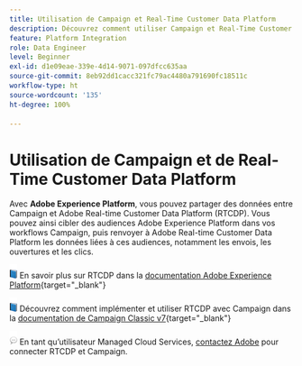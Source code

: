```yaml
---
title: Utilisation de Campaign et Real-Time Customer Data Platform
description: Découvrez comment utiliser Campaign et Real-Time Customer Data Platform
feature: Platform Integration
role: Data Engineer
level: Beginner
exl-id: d1e09eae-339e-4d14-9071-097dfcc635aa
source-git-commit: 8eb92dd1cacc321fc79ac4480a791690fc18511c
workflow-type: ht
source-wordcount: '135'
ht-degree: 100%

---
```


# Utilisation de Campaign et de Real-Time Customer Data Platform

Avec **Adobe Experience Platform**, vous pouvez partager des données entre Campaign et Adobe Real-time Customer Data Platform (RTCDP). Vous pouvez ainsi cibler des audiences Adobe Experience Platform dans vos workflows Campaign, puis renvoyer à Adobe Real-time Customer Data Platform les données liées à ces audiences, notamment les envois, les ouvertures et les clics.

![](../assets/do-not-localize/book.png) En savoir plus sur RTCDP dans la [documentation Adobe Experience Platform](https://experienceleague.adobe.com/docs/experience-platform/rtcdp/overview.html?lang=fr){target=&quot;_blank&quot;}

![](../assets/do-not-localize/book.png) Découvrez comment implémenter et utiliser RTCDP avec Campaign dans la [documentation de Campaign Classic v7](https://experienceleague.adobe.com/docs/campaign-classic/using/integrating-with-adobe-experience-cloud/aep-sources-destinations/get-started-sources-destinations.html?lang=fr#integrating-with-adobe-experience-cloud){target=&quot;_blank&quot;}

![](../assets/do-not-localize/speech.png)  En tant qu’utilisateur Managed Cloud Services, [contactez Adobe](../start/campaign-faq.md#support) pour connecter RTCDP et Campaign.

